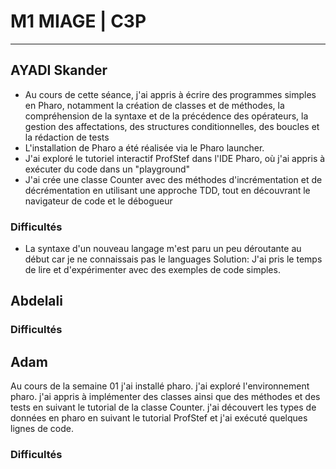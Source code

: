 # M1 MIAGE | C3P

---
## AYADI Skander

- Au cours de cette séance, j'ai appris à écrire des programmes simples en Pharo, notamment la création de classes et de méthodes, la compréhension de la syntaxe et de la précédence des opérateurs, la gestion des affectations, des structures conditionnelles, des boucles et la rédaction de tests
- L'installation de Pharo a été réalisée via le Pharo launcher.
- J'ai exploré le tutoriel interactif ProfStef dans l'IDE Pharo, où j'ai appris à exécuter du code dans un "playground"
- J'ai crée une classe Counter avec des méthodes d'incrémentation et de décrémentation en utilisant une approche TDD, tout en découvrant le navigateur de code et le débogueur

### Difficultés
-  La syntaxe d'un nouveau langage m'est paru un peu déroutante au début car je ne connaissais pas le languages
Solution: J'ai pris le temps de lire et d'expérimenter avec des exemples de code simples.

## Abdelali

### Difficultés

## Adam
Au cours de la semaine 01 j'ai installé pharo.
j'ai exploré l'environnement pharo.
j'ai appris à implémenter des classes ainsi que des méthodes et des tests en suivant le tutorial de la classe Counter.
j'ai découvert les types de données en pharo en suivant le tutorial ProfStef et j'ai exécuté quelques lignes de code.


### Difficultés




